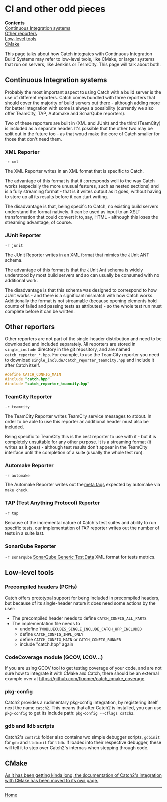 <a id="top"></a>
# CI and other odd pieces

**Contents**<br>
[Continuous Integration systems](#continuous-integration-systems)<br>
[Other reporters](#other-reporters)<br>
[Low-level tools](#low-level-tools)<br>
[CMake](#cmake)<br>

This page talks about how Catch integrates with Continuous Integration 
Build Systems may refer to low-level tools, like CMake, or larger systems that run on servers, like Jenkins or TeamCity. This page will talk about both.

## Continuous Integration systems

Probably the most important aspect to using Catch with a build server is the use of different reporters. Catch comes bundled with three reporters that should cover the majority of build servers out there - although adding more for better integration with some is always a possibility (currently we also offer TeamCity, TAP, Automake and SonarQube reporters).

Two of these reporters are built in (XML and JUnit) and the third (TeamCity) is included as a separate header. It's possible that the other two may be split out in the future too - as that would make the core of Catch smaller for those that don't need them.

### XML Reporter
```-r xml``` 

The XML Reporter writes in an XML format that is specific to Catch. 

The advantage of this format is that it corresponds well to the way Catch works (especially the more unusual features, such as nested sections) and is a fully streaming format - that is it writes output as it goes, without having to store up all its results before it can start writing.

The disadvantage is that, being specific to Catch, no existing build servers understand the format natively. It can be used as input to an XSLT transformation that could convert it to, say, HTML - although this loses the streaming advantage, of course.

### JUnit Reporter
```-r junit```

The JUnit Reporter writes in an XML format that mimics the JUnit ANT schema.

The advantage of this format is that the JUnit Ant schema is widely understood by most build servers and so can usually be consumed with no additional work.

The disadvantage is that this schema was designed to correspond to how JUnit works - and there is a significant mismatch with how Catch works. Additionally the format is not streamable (because opening elements hold counts of failed and passing tests as attributes) - so the whole test run must complete before it can be written.

## Other reporters
Other reporters are not part of the single-header distribution and need
to be downloaded and included separately. All reporters are stored in
`single_include` directory in the git repository, and are named
`catch_reporter_*.hpp`. For example, to use the TeamCity reporter you
need to download `single_include/catch_reporter_teamcity.hpp` and include
it after Catch itself.

```cpp
#define CATCH_CONFIG_MAIN
#include "catch.hpp"
#include "catch_reporter_teamcity.hpp"
```

### TeamCity Reporter
```-r teamcity```

The TeamCity Reporter writes TeamCity service messages to stdout. In order to be able to use this reporter an additional header must also be included.

Being specific to TeamCity this is the best reporter to use with it - but it is completely unsuitable for any other purpose. It is a streaming format (it writes as it goes) - although test results don't appear in the TeamCity interface until the completion of a suite (usually the whole test run).

### Automake Reporter
```-r automake```

The Automake Reporter writes out the [meta tags](https://www.gnu.org/software/automake/manual/html_node/Log-files-generation-and-test-results-recording.html#Log-files-generation-and-test-results-recording) expected by automake via `make check`.

### TAP (Test Anything Protocol) Reporter
```-r tap```

Because of the incremental nature of Catch's test suites and ability to run specific tests, our implementation of TAP reporter writes out the number of tests in a suite last.

### SonarQube Reporter
```-r sonarqube```
[SonarQube Generic Test Data](https://docs.sonarqube.org/latest/analysis/generic-test/) XML format for tests metrics.

## Low-level tools

### Precompiled headers (PCHs)

Catch offers prototypal support for being included in precompiled headers, but because of its single-header nature it does need some actions by the user:
* The precompiled header needs to define `CATCH_CONFIG_ALL_PARTS`
* The implementation file needs to
  * undefine `TWOBLUECUBES_SINGLE_INCLUDE_CATCH_HPP_INCLUDED`
  * define `CATCH_CONFIG_IMPL_ONLY`
  * define `CATCH_CONFIG_MAIN` or `CATCH_CONFIG_RUNNER`
  * include "catch.hpp" again


### CodeCoverage module (GCOV, LCOV...)

If you are using GCOV tool to get testing coverage of your code, and are not sure how to integrate it with CMake and Catch, there should be an external example over at https://github.com/fkromer/catch_cmake_coverage


### pkg-config

Catch2 provides a rudimentary pkg-config integration, by registering itself
next the name `catch2`. This means that after Catch2 is installed, you
can use `pkg-config` to get its include path: `pkg-config --cflags catch2`.

### gdb and lldb scripts

Catch2's `contrib` folder also contains two simple debugger scripts,
`gdbinit` for `gdb` and `lldbinit` for `lldb`. If loaded into their
respective debugger, these will tell it to step over Catch2's internals
when stepping through code.


## CMake

[As it has been getting kinda long, the documentation of Catch2's
integration with CMake has been moved to its own page.](cmake-integration.md#top)


---

[Home](Readme.md#top)
